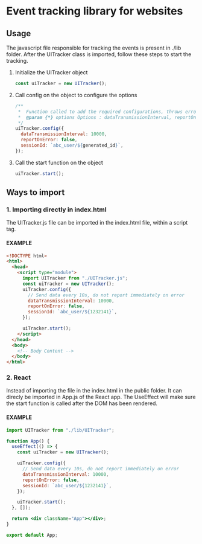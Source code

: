 # Event tracking library for websites

## Usage

The javascript file responsible for tracking the events is present in ./lib folder. After the UITracker class is imported, follow these steps to start the tracking.

1. Initialize the UITracker object
   ```js
   const uiTracker = new UITracker();
   ```
2. Call config on the object to configure the options
   ```js
   /**
    *  Function called to add the required configurations, throws error if argument count is not 3
    *  @param {*} options Options : dataTransmissionInterval, reportOnError, and sessionId that need to be configured
    */
   uiTracker.config({
     dataTransmissionInterval: 10000,
     reportOnError: false,
     sessionId: `abc_user/${generated_id}`,
   });
   ```
3. Call the start function on the object
   ```js
   uiTracker.start();
   ```

## Ways to import

### 1. Importing directly in index.html

The UITracker.js file can be imported in the index.html file, within a script tag.

#### EXAMPLE

```html
<!DOCTYPE html>
<html>
  <head>
    <script type="module">
      import UITracker from "./UITracker.js";
      const uiTracker = new UITracker();
      uiTracker.config({
        // Send data every 10s, do not report immediately on error
        dataTransmissionInterval: 10000,
        reportOnError: false,
        sessionId: `abc_user/${1232141}`,
      });

      uiTracker.start();
    </script>
  </head>
  <body>
    <!-- Body Content -->
  </body>
</html>
```

### 2. React

Instead of importing the file in the index.html in the public folder. It can direcly be imported in App.js of the React app. The UseEffect will make sure the start function is called after the DOM has been rendered.

#### EXAMPLE

```jsx
import UITracker from "./lib/UITracker";

function App() {
  useEffect(() => {
    const uiTracker = new UITracker();

    uiTracker.config({
      // Send data every 10s, do not report immediately on error
      dataTransmissionInterval: 10000,
      reportOnError: false,
      sessionId: `abc_user/${1232141}`,
    });

    uiTracker.start();
  }, []);

  return <div className="App"></div>;
}

export default App;
```
